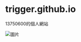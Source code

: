 # trigger.github.io
13750600的個人網站


![圖片](https://github.com/user-attachments/assets/09a37cdf-89c2-410c-8d7f-bc524975c20b)
